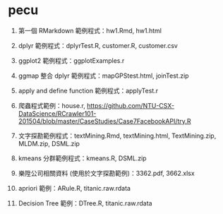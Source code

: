 # pecu

1. 第一個 RMarkdown 範例程式：hw1.Rmd, hw1.html

2. dplyr 範例程式：dplyrTest.R, customer.R, customer.csv

3. ggplot2 範例程式：ggplotExamples.r

4. ggmap 整合 dplyr 範例程式：mapGPStest.html, joinTest.zip

5. apply and define function 範例程式：applyTest.r

6. 爬蟲程式範例：house.r, https://github.com/NTU-CSX-DataScience/RCrawler101-201504/blob/master/CaseStudies/Case7FacebookAPI/try.R

7. 文字探勘範例程式：textMining.Rmd, textMining.html, TextMining.zip, MLDM.zip, DSML.zip

8. kmeans 分群範例程式：kmeans.R, DSML.zip

9. 樂陞公司相關資料 (使用於文字探勘範例)：3362.pdf, 3662.xlsx

10. apriori 範例：ARule.R, titanic.raw.rdata

11. Decision Tree 範例：DTree.R, titanic.raw.rdata
